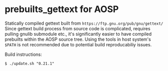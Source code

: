 # prebuilts_gettext for AOSP
Statically compiled gettext built from `https://ftp.gnu.org/pub/gnu/gettext/`
Since gettext build process from source code is complicated, requires pulling gnulib submodule etc., it's significantly easier to have compiled prebuilts within the AOSP source tree. Using the tools in host system's `$PATH` is not recommended due to potential build reproducabiliy issues.

Build instructions:
```
$ ./update.sh "0.21.1"
```

